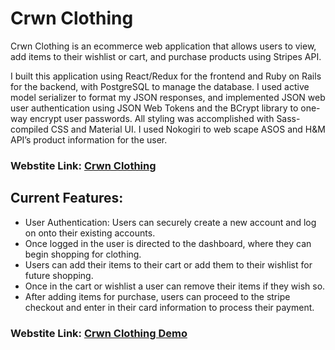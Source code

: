 # Crwn Clothing



Crwn Clothing is an ecommerce web application that allows users to view, add items to their wishlist or cart, and purchase products using Stripes API.

I built this application using React/Redux for the frontend and Ruby on Rails for the backend, with PostgreSQL to manage the database. I used active model serializer to format my JSON responses, and implemented JSON web user authentication using JSON Web Tokens and the BCrypt library to one-way encrypt user passwords. All styling was accomplished with Sass-compiled CSS and Material UI. I used Nokogiri to web scape ASOS and H&M API’s product information for the user.





### Webstite Link: [Crwn Clothing](https://crwn-clothings-frontend.herokuapp.com/)





## Current Features:
* User Authentication: Users can securely create a new account and log on onto their existing accounts.
* Once logged in the user is directed to the dashboard, where they can begin shopping for clothing.
* Users can add their items to their cart or add them to their wishlist for future shopping.
* Once in the cart or wishlist a user can remove their items if they wish so.
* After adding items for purchase, users can proceed to the stripe checkout and enter in their card information to process their payment.





### Webstite Link: [Crwn Clothing Demo](https://www.youtube.com/watch?v=qpgjLcCHg_w&feature=youtu.be)


